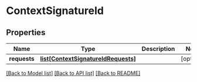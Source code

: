 # ContextSignatureId

## Properties
Name | Type | Description | Notes
------------ | ------------- | ------------- | -------------
**requests** | [**list[ContextSignatureIdRequests]**](ContextSignatureIdRequests.md) |  | [optional] 

[[Back to Model list]](../README.md#documentation-for-models) [[Back to API list]](../README.md#documentation-for-api-endpoints) [[Back to README]](../README.md)


